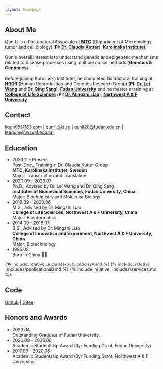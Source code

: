 ```yaml
---
layout: homepage
---
```


## About Me

Qun Li is a Postdoctoral Associate at [**MTC**](https://ki.se/mtc) (Department of Microbiology, tumor and cell biology) (**PI: [Dr. Claudia Kutter](https://www.scilifelab.se/researchers/claudia-kutter/)**), **[Karolinska Institutet](https://ki.se/)**. <br>
<br>
Qun's overall interest is to understand genetic and epigenetic mechanisms related to disease processes using multiple omics methods (**Genetics & Genomics**). <br>
<br>
Before joining Karolinska Institutet, he completed his doctoral training at [**HRGR**](https://reprod-genet.fudan.edu.cn/) (Human Reproduction and Genetics Research Group) (**PI: [Dr. Lei Wang](https://reprod-genet.fudan.edu.cn/laben/c5/0f/c23194a247055/page.htm)** and **[Dr. Qing Sang](https://reprod-genet.fudan.edu.cn/laben/c5/10/c23194a247056/page.htm)**), **[Fudan University](https://www.fudan.edu.cn/)** and his master's training at **[College of Life Sciences](https://sm.nwafu.edu.cn/index.htm)** (**PI: [Dr. Mingzhi Liao](https://sm.nwafu.edu.cn/szdw/js2/389648.htm)**), **[Northwest A & F University](https://www.nwsuaf.edu.cn/)**. <br>

## Contact
[liqun95@163.com](mailto:liqun95@163.com) | [qun.li@ki.se](mailto:qun.li@ki.se) | [qunli20@fudan.edu.cn](mailto:qunli20@fudan.edu.cn) | [leequn@nwsuaf.edu.cn](mailto:leequn@nwsuaf.edu.cn)

## Education
- 2023.11 - Present <br>
Post-Doc., Training in Dr. Claudia Kutter Group <br>
**MTC, Karolinska Institutet, Sweden** <br>
Major: Transcription and Translation
- 2020.09 – 2023.07 <br>
Ph.D., Advised by Dr. Lei Wang and Dr. Qing Sang<br>
**Institutes of Biomedical Sciences, Fudan University, China** <br>
Major: Biochemistry and Molecular Biology
- 2018.09 - 2020.06 <br>
M.S., Advised by Dr. Mingzhi Liao <br>
**College of Life Sciences, Northwest A & F University, China** <br>
Major: Bioinformatics
- 2014.09 - 2018.07 <br>
B.S., Advised by Dr. Mingzhi Liao <br>
**College of Innovation and Experiment, Northwest A & F University, China** <br>
Major: Biotechnology
- 1995.08 <br>
Born in China 🐣🐣 


{% include_relative _includes/publicationsA.md %}
{% include_relative _includes/publicationsB.md %}
{% include_relative _includes/services.md %}

## Code
[Github](https://github.com/QunATCG) | [Gitee](https://gitee.com/qunatcg)

## Honors and Awards
- 2023.04 <br>
Outstanding Graduate of Fudan University.
- 2020.09 - 2023.06 <br> 
Academic Studentship Award (3yr Funding Grant, Fudan University)
- 2017.09 - 2020.06 <br> 
Academic Studentship Award (3yr Funding Grant, Northwest A & F University)
